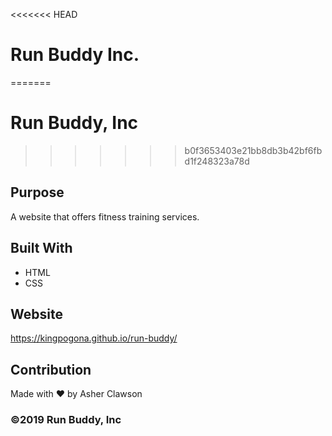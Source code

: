 <<<<<<< HEAD
# Run Buddy Inc.
=======
# Run Buddy, Inc
>>>>>>> b0f3653403e21bb8db3b42bf6fbd1f248323a78d

## Purpose
A website that offers fitness training services.

## Built With
* HTML
* CSS

## Website
https://kingpogona.github.io/run-buddy/

## Contribution
Made with ❤️ by Asher Clawson

### ©️2019 Run Buddy, Inc 
